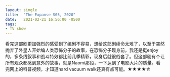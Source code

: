 ```yaml
---
layout: single
title:  "The Expanse S05, 2020"
date:   2021-02-21 16:56:00 -0500
tags:
- TV show
---
```

看完这部剧更加强烈的感受到了编剧不容易，想给这部剧续命太难了，以至于突然抛弃了外星人开始编人类恐怖分子的故事，在恐怖分子现身前，我还是挺enjoy的，多条线叙事和战斗特效都比前几季精彩，现身后就很俗套了。但这部剧有个让所有观众都感到意外的故事，就是Naomi那段，一下达到了电影大片的质量。看完网上的科普视频，才知道hard vacuum walk还真有点可能。★★★★☆
